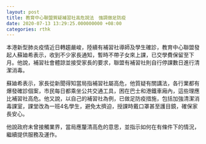 ```yaml
---
layout: post
title: 教育中心聯盟質疑補習社高危說法　強調做足防疫
date: 2020-07-13 13:29:25.000000000 +08:00
categories: rthk
---
```


本港新型肺炎疫情近日轉趨嚴峻，陸續有補習社導師及學生確診，教育中心聯盟發起人蘇廸希表示，收到不少家長通知，暫時不帶子女來上課，已交學費保留至下月。他說，補習社會體諒並接受家長的要求，聯盟有補習社則自行停課數日進行清潔消毒。

蘇廸希表示，家長從新聞得知當局指補習社屬高危，他質疑有關講法，各行業都有爆發確診個案，市民每日都乘坐公共交通工具，困在巴士和港鐵車廂內，這些理應比補習社高危。他又說，以自己的補習社為例，已做足防疫措施，包括加強清潔消毒課室，課堂改為一班4名學生，避免太擠迫，授課時戴口罩甚至護目鏡，確保家長安心。

他說政府未曾接觸業界，當局應釐清高危的意思，並指示如何在有條件下的情況，繼續提供服務及運作。
